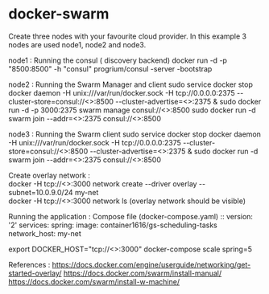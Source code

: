 # docker-swarm
Create three nodes with your favourite cloud provider. In this example 3 nodes are used node1, node2 and node3. 

node1  : Running the consul ( discovery backend) 
	docker run -d -p "8500:8500" -h "consul" progrium/consul -server -bootstrap
	
node2  : Running the Swarm Manager and client
	sudo service docker stop
	docker daemon -H unix:///var/run/docker.sock -H tcp://0.0.0.0:2375 --cluster-store=consul://<<node1-ip>>:8500 --cluster-advertise=<<node2-ip>>:2375 &
	sudo docker run -d -p 3000:2375 swarm manage  consul://<<node1-ip>>:8500
	sudo docker run -d swarm join --addr=<<node2-ip>>:2375  consul://<<node1-ip>>:8500
	
node3  : Running the Swarm client 
	sudo service docker stop
		docker daemon -H unix:///var/run/docker.sock -H tcp://0.0.0.0:2375 --cluster-store=consul://<<node1-ip>>:8500 --cluster-advertise=<<node3-ip>>:2375 &
	sudo docker run -d swarm join --addr=<<node3-ip>>:2375 consul://<<node1-ip>>:8500
	
Create overlay network : 	
docker -H tcp://<<node2-ip>>:3000 network create --driver overlay --subnet=10.0.9.0/24 my-net	 
docker -H tcp://<<node2-ip>>:3000 network ls (overlay network should be visible)	

Running the application :
  Compose file (docker-compose.yaml) :: 
  	version: '2'
  	services:
  	  spring:
  		image: container1616/gs-scheduling-tasks
  		network_host: my-net
  		
export DOCKER_HOST="tcp://<<node2-ip>>:3000"
docker-compose scale spring=5

References : 
https://docs.docker.com/engine/userguide/networking/get-started-overlay/
https://docs.docker.com/swarm/install-manual/
https://docs.docker.com/swarm/install-w-machine/
